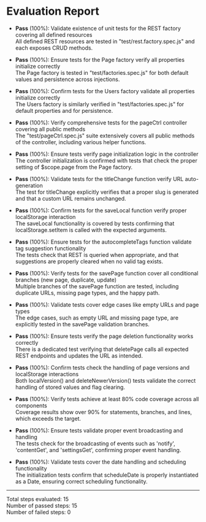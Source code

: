 # Evaluation Report

- **Pass** (100%): Validate existence of unit tests for the REST factory covering all defined resources  
  All defined REST resources are tested in "test/rest.factory.spec.js" and each exposes CRUD methods.

- **Pass** (100%): Ensure tests for the Page factory verify all properties initialize correctly  
  The Page factory is tested in "test/factories.spec.js" for both default values and persistence across injections.

- **Pass** (100%): Confirm tests for the Users factory validate all properties initialize correctly  
  The Users factory is similarly verified in "test/factories.spec.js" for default properties and for persistence.

- **Pass** (100%): Verify comprehensive tests for the pageCtrl controller covering all public methods  
  The "test/pageCtrl.spec.js" suite extensively covers all public methods of the controller, including various helper functions.

- **Pass** (100%): Ensure tests verify page initialization logic in the controller  
  The controller initialization is confirmed with tests that check the proper setting of $scope.page from the Page factory.

- **Pass** (100%): Validate tests for the titleChange function verify URL auto-generation  
  The test for titleChange explicitly verifies that a proper slug is generated and that a custom URL remains unchanged.

- **Pass** (100%): Confirm tests for the saveLocal function verify proper localStorage interaction  
  The saveLocal functionality is covered by tests confirming that localStorage.setItem is called with the expected arguments.

- **Pass** (100%): Ensure tests for the autocompleteTags function validate tag suggestion functionality  
  The tests check that REST is queried when appropriate, and that suggestions are properly cleared when no valid tag exists.

- **Pass** (100%): Verify tests for the savePage function cover all conditional branches (new page, duplicate, update)  
  Multiple branches of the savePage function are tested, including duplicate URLs, missing page types, and the happy path.

- **Pass** (100%): Validate tests cover edge cases like empty URLs and page types  
  The edge cases, such as empty URL and missing page type, are explicitly tested in the savePage validation branches.

- **Pass** (100%): Ensure tests verify the page deletion functionality works correctly  
  There is a dedicated test verifying that deletePage calls all expected REST endpoints and updates the URL as intended.

- **Pass** (100%): Confirm tests check the handling of page versions and localStorage interactions  
  Both localVersion() and deleteNewerVersion() tests validate the correct handling of stored values and flag clearing.

- **Pass** (100%): Verify tests achieve at least 80% code coverage across all components  
  Coverage results show over 90% for statements, branches, and lines, which exceeds the target.

- **Pass** (100%): Ensure tests validate proper event broadcasting and handling  
  The tests check for the broadcasting of events such as 'notify', 'contentGet', and 'settingsGet', confirming proper event handling.

- **Pass** (100%): Validate tests cover the date handling and scheduling functionality  
  The initialization tests confirm that scheduleDate is properly instantiated as a Date, ensuring correct scheduling functionality.

---

Total steps evaluated: 15  
Number of passed steps: 15  
Number of failed steps: 0